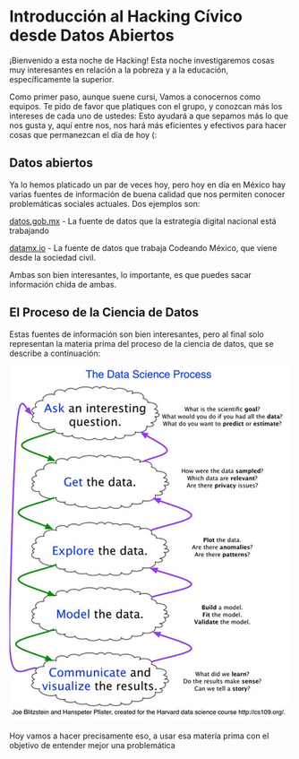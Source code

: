 Introducción al Hacking Cívico desde Datos Abiertos
=====

¡Bienvenido a esta noche de Hacking! Esta noche investigaremos cosas muy interesantes en relación a la pobreza y a la educación, específicamente la superior.

Como primer paso, aunque suene cursi, Vamos a conocernos como equipos. Te pido de favor que platiques con el grupo, y conozcan más los intereses de cada uno de ustedes: Esto ayudará a que sepamos más lo que nos gusta y, aquí entre nos, nos hará más eficientes y efectivos para hacer cosas que permanezcan el día de hoy (:

Datos abiertos
-------

Ya lo hemos platicado un par de veces hoy, pero hoy en día en México hay varias fuentes de información de buena calidad que nos permiten conocer problemáticas sociales actuales. Dos ejemplos son:

[datos.gob.mx](datos.gob.mx) - La fuente de datos que la estrategia digital nacional está trabajando

[datamx.io](datamx.io) - La fuente de datos que trabaja Codeando México, que viene desde la sociedad civil.

Ambas son bien interesantes, lo importante, es que puedes sacar información chida de ambas.

El Proceso de la Ciencia de Datos
-------

Estas fuentes de información son bien interesantes, pero al final solo representan la materia prima del proceso de la ciencia de datos, que se describe a continuación:

!["Proceso de la ciencia de datos"](images/datasci.png)

Hoy vamos a hacer precisamente eso, a usar esa matería prima con el objetivo de entender mejor una problemática 

